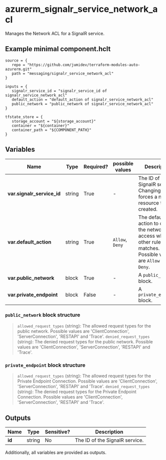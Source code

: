 # azurerm_signalr_service_network_acl

Manages the Network ACL for a SignalR service.

## Example minimal component.hclt

```hcl
source = {
   repo = "https://github.com/jumidev/terraform-modules-auto-azurerm.git" 
   path = "messaging/signalr_service_network_acl" 
}

inputs = {
   signalr_service_id = "signalr_service_id of signalr_service_network_acl" 
   default_action = "default_action of signalr_service_network_acl" 
   public_network = "public_network of signalr_service_network_acl" 
}

tfstate_store = {
   storage_account = "${storage_account}" 
   container = "${container}" 
   container_path = "${COMPONENT_PATH}" 
}

```

## Variables

| Name | Type | Required? |  possible values |  Description |
| ---- | ---- | --------- |  ----------- | ----------- |
| **var.signalr_service_id** | string | True | -  |  The ID of the SignalR service. Changing this forces a new resource to be created. | 
| **var.default_action** | string | True | `Allow`, `Deny`  |  The default action to control the network access when no other rule matches. Possible values are `Allow` and `Deny`. | 
| **var.public_network** | block | True | -  |  A `public_network` block. | 
| **var.private_endpoint** | block | False | -  |  A `private_endpoint` block. | 

### `public_network` block structure

> `allowed_request_types` (string): The allowed request types for the public network. Possible values are 'ClientConnection', 'ServerConnection', 'RESTAPI' and 'Trace'.
> `denied_request_types` (string): The denied request types for the public network. Possible values are 'ClientConnection', 'ServerConnection', 'RESTAPI' and 'Trace'.

### `private_endpoint` block structure

> `allowed_request_types` (string): The allowed request types for the Private Endpoint Connection. Possible values are 'ClientConnection', 'ServerConnection', 'RESTAPI' and 'Trace'.
> `denied_request_types` (string): The denied request types for the Private Endpoint Connection. Possible values are 'ClientConnection', 'ServerConnection', 'RESTAPI' and 'Trace'.



## Outputs

| Name | Type | Sensitive? | Description |
| ---- | ---- | --------- | --------- |
| **id** | string | No  | The ID of the SignalR service. | 

Additionally, all variables are provided as outputs.
